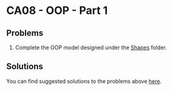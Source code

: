 # CA08 - OOP - Part 1

## Problems

1. Complete the OOP model designed under the [Shapes](./Shapes/) folder.

## Solutions

You can find suggested solutions to the problems above [here](./CA08-solutions/).